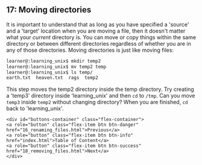 ## 17: Moving directories

It is important to understand that as long as you have specified a 'source' and a 'target' location when you are moving a file, then it doesn't matter what your *current* directory is. You can move or copy things within the same directory or between different directories regardless of whether you are in any of those directories. Moving directories is just like moving files:

```bash
learner@:learning_unix$ mkdir temp2
learner@:learning_unix$ mv temp2 temp
learner@:learning_unix$ ls temp/
earth.txt  heaven.txt  rags  temp2
```

This step moves the temp2 directory inside the temp directory. Try creating a 'temp3' directory inside 'learning_unix' and then `cd` to `/tmp`. Can you move `temp3` inside `temp2` without changing directory? When you are finished, `cd` back to 
'learning_unix'.

```{=html}	
<div id="buttons-container" class="flex-container">
<a role="button" class="flex-item btn btn-danger" href="16_renaming_files.html">Previous</a> 
<a role="button" class="flex-item btn btn-info" href="index.html">Table of Content</a> 
<a role="button" class="flex-item btn btn-success" href="18_removing_files.html">Next</a>
</div>
```